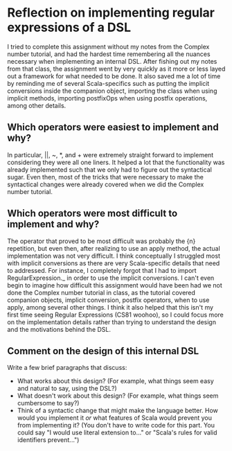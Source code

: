 # Reflection on implementing regular expressions of a DSL

I tried to complete this assignment without my notes from the Complex number tutorial, and had the hardest time remembering all the nuances necessary when implementing an internal DSL. After fishing out my notes from that class, the assignment went by very quickly as it more or less layed out a framework for what needed to be done. It also saved me a lot of time by reminding me of several Scala-specifics such as putting the implicit conversions inside the companion object, importing the class when using implicit methods, importing postfixOps when using postfix operations, among other details.

## Which operators were easiest to implement and why?

In particular, ||, ~, *, and + were extremely straight forward to implement considering they were all one liners. It helped a lot that the functionality was already implemented such that we only had to figure out the syntactical sugar. Even then, most of the tricks that were necessary to make the syntactical changes were already covered when we did the Complex number tutorial. 

## Which operators were most difficult to implement and why?

The operator that proved to be most difficult was probably the {n} repetition, but even then, after realizing to use an apply method, the actual implementation was not very difficult. I think conceptually I struggled most with implicit conversions as there are very Scala-specific details that need to addressed. For instance, I completely forgot that I had to import RegularExpression._ in order to use the implicit conversions. I can't even begin to imagine how difficult this assignment would have been had we not done the Complex number tutorial in class, as the tutorial covered companion objects, implicit conversion, postfix operators, when to use apply, among several other things. I think it also helped that this isn't my first time seeing Regular Expressions (CS81 woohoo), so I could focus more on the implementation details rather than trying to understand the design and the motivations behind the DSL.

## Comment on the design of this internal DSL

Write a few brief paragraphs that discuss:
   + What works about this design? (For example, what things seem easy and
   natural to say, using the DSL?)
   + What doesn't work about this design? (For example, what things seem
   cumbersome to say?)
   + Think of a syntactic change that might make the language better. How would
   you implement it _or_ what features of Scala would prevent you from
   implementing it? (You don't have to write code for this part. You could say
   "I would use literal extension to..." or "Scala's rules for valid
   identifiers prevent...")
